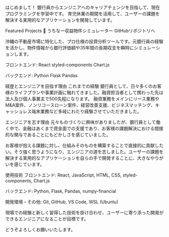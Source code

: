 はじめまして！
銀行員からエンジニアへのキャリアチェンジを目指して、現在プログラミングを学習中です。
育児休業の期間を活用して、ユーザーの課題を解決する実用的なアプリケーションを開発しています。

Featured Projects
🏡 うちなー収益物件シミュレーター
GitHubリポジトリへ

沖縄の不動産市場に特化した、プロ仕様の投資分析ツールです。元銀行員の経験を活かし、物件情報から銀行評価額や35年間の長期収支を瞬時にシミュレーションします。

フロントエンド: React styled-components Chart.js

バックエンド: Python Flask Pandas

経歴とエンジニアを目指す理由
これまでの経験
銀行員として、日々多くのお客様のライフプランや事業計画に触れてきました。融資担当者として携わった先は法人及び個人事業主で500先程になります。 融資業務をメインにリース業務やM&A案件、ノンリコースローン案件、経営改善支援、ビジネスマッチング、キャッシュレス端末業務など多岐にわたり経験させていただきました。

エンジニアを志す理由
元々ものづくりに興味がありましたが、銀行員として働く中で、金融はあくまで資金面での支援であり、お客様の課題解決における間接的な関与であることにもどかしさを感じていました。

お客様が抱える課題に対し、仕組みそのものを構築することで直接的に貢献したい。そう強く思うようになり、エンジニアの道を志しました。ユーザーの課題を解決する実用的なアプリケーションを自らの手で開発することに、大きなやりがいを感じています。

使用技術
フロントエンド: React, JavaScript, HTML, CSS, styled-components, Chart.js

バックエンド: Python, Flask, Pandas, numpy-financial

開発環境・その他: Git, GitHub, VS Code, WSL (Ubuntu)

現場での経験と新しく習得した技術を掛け合わせ、ユーザーに寄り添った開発ができるエンジニアになることが目標です。

どうぞよろしくお願いいたします。
